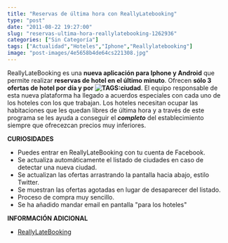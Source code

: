 ```yaml
---
title: "Reservas de última hora con ReallyLatebooking"
type: "post"
date: "2011-08-22 19:27:00"
slug: "reservas-ultima-hora-reallylatebooking-1262936"
categories: ["Sin Categoría"]
tags: ["Actualidad","Hoteles","Iphone","Reallylatebooking"]
image: "post-images/4e5658b4de64cs221308.jpg"
---
```


ReallyLateBooking es una **nueva aplicación para Iphone y Android** que permite realizar **reservas de hotel en el último minuto**. Ofrecen **sólo 3 ofertas de hotel por día y por ![ TAGS:](post-images/4e5658b4de64cs221308.jpg)ciudad**. El equipo responsable de esta nueva plataforma ha llegado a acuerdos especiales con cada uno de los hoteles con los que trabajan. Los hoteles necesitan ocupar las habitaciones que les quedan libres de última hora y a través de este programa se les ayuda a conseguir el ***completo*** del establecimiento siempre que ofrecezcan precios muy inferiores.

**CURIOSIDADES**

- Puedes entrar en ReallyLateBooking con tu cuenta de Facebook.
- Se actualiza automáticamente el listado de ciudades en caso de detectar una nueva ciudad.
- Se actualizan las ofertas arrastrando la pantalla hacia abajo, estilo Twitter.
- Se muestran las ofertas agotadas en lugar de desaparecer del listado.
- Proceso de compra muy sencillo.
- Se ha añadido mandar email en pantalla "para los hoteles"

**INFORMACIÓN ADICIONAL**

- [ReallyLateBooking](http://reallylatebooking.com/?es)